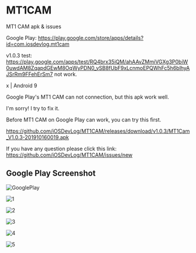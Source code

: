 # MT1CAM

MT1 CAM apk &amp; issues

Google Play: <https://play.google.com/store/apps/details?id=com.iosdevlog.mt1cam>

v1.0.3 test: <https://play.google.com/apps/test/RQ4brx35iQM/ahAAvZMmiVGXg3P0biW0uwdAM8ZqapdGEwM8OqWyPDN0_vSB8fUbF9xLcnmoEPQWhFc5h6blhyAJSrRm9FFehErSm7> not work.

x | Android 9

Google Play's MT1 CAM can not connection, but this apk work well.

I'm sorry! I try to fix it.

Before MT1 CAM on Google Play can work, you can try this first.

<https://github.com/iOSDevLog/MT1CAM/releases/download/v1.0.3/MT1Cam_V1.0.3-201910160019.apk>

If you have any question please click this link: <https://github.com/iOSDevLog/MT1CAM/issues/new>

## Google Play Screenshot

![GooglePlay](GooglePlayScreen/GooglePlay.png)

![1](GooglePlayScreen/1.jpg)

![2](GooglePlayScreen/2.jpg)

![3](GooglePlayScreen/3.jpg)

![4](GooglePlayScreen/4.jpg)

![5](GooglePlayScreen/5.jpg)
